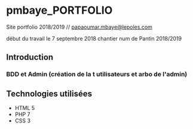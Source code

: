 # pmbaye_PORTFOLIO
Site portfolio 2018/2019 // papaoumar.mbaye@lepoles.com

début du travail le 7 septembre 2018 chantier num de Pantin 2018/2019

## Introduction 
### BDD et Admin  (création de la t utilisateurs et arbo de l'admin)

## Technologies utilisées 
* HTML 5
* PHP 7
* CSS 3

